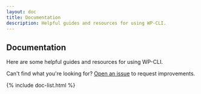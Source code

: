 ```yaml
---
layout: doc
title: Documentation
description: Helpful guides and resources for using WP-CLI.
---
```


## Documentation

Here are some helpful guides and resources for using WP-CLI.

Can't find what you're looking for? [Open an issue](https://github.com/wp-cli/wp-cli/issues) to request improvements.

{% include doc-list.html %}
